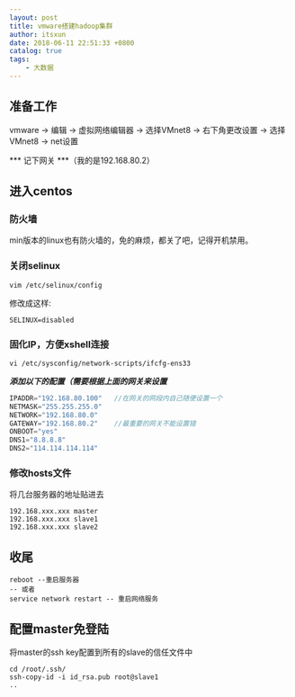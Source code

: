 ```yaml
---
layout: post
title: vmware搭建hadoop集群
author: itsxun
date: 2018-06-11 22:51:33 +0800
catalog: true
tags:
    - 大数据
---
```


## 准备工作

vmware -> 编辑 -> 虚拟网络编辑器 -> 选择VMnet8 -> 右下角更改设置 -> 选择VMnet8 -> net设置

*** 记下网关 ***（我的是192.168.80.2）


## 进入centos

### 防火墙
min版本的linux也有防火墙的，免的麻烦，都关了吧，记得开机禁用。

### 关闭selinux

```shell
vim /etc/selinux/config
```
修改成这样:
```shell
SELINUX=disabled
```

### 固化IP，方便xshell连接
```shell
vi /etc/sysconfig/network-scripts/ifcfg-ens33
```

***添加以下的配置（需要根据上面的网关来设置***
```java
IPADDR="192.168.80.100"   //在网关的网段内自己随便设置一个
NETMASK="255.255.255.0"   
NETWORK="192.168.80.0"    
GATEWAY="192.168.80.2"    //最重要的网关不能设置错
ONBOOT="yes"
DNS1="8.8.8.8"
DNS2="114.114.114.114"
```

### 修改hosts文件
将几台服务器的地址贴进去

```shell
192.168.xxx.xxx master
192.168.xxx.xxx slave1
192.168.xxx.xxx slave2
```

## 收尾
```shell
reboot --重启服务器
-- 或者
service network restart -- 重启网络服务
```

## 配置master免登陆

将master的ssh key配置到所有的slave的信任文件中
```shell
cd /root/.ssh/
ssh-copy-id -i id_rsa.pub root@slave1
..
```
